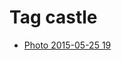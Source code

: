 <!--
title: Tag castle
date: 2020-06-28T14:38:48.053Z
tags:
-->
# Tag castle

 * [Photo 2015-05-25 19](119873794807.md)